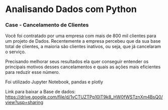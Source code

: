 # Analisando Dados com Python

### Case - Cancelamento de Clientes

Você foi contratado por uma empresa com mais de 800 mil clientes para um projeto de Dados. Recentemente a empresa percebeu que da sua base total de clientes, a maioria são clientes inativos, ou seja, que já cancelaram o serviço.

Precisando melhorar seus resultados ela quer conseguir entender os principais motivos desses cancelamentos e quais as ações mais eficientes para reduzir esse número.

Foi utilizado Jupyter Notebook, pandas e plotly

Link para baixar a Base de dados: https://drive.google.com/file/d/1vCTUZTPp10lT9k8_HW0fWSTznXm4BsQ0/view?usp=sharing
